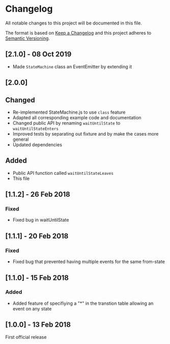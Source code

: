 # Changelog
All notable changes to this project will be documented in this file.

The format is based on [Keep a Changelog](http://keepachangelog.com/en/1.0.0/)
and this project adheres to [Semantic Versioning](http://semver.org/spec/v2.0.0.html).

## [2.1.0] - 08 Oct 2019

- Made `StateMachine` class an EventEmitter by extending it

## [2.0.0]

## Changed

- Re-implemented StateMachine.js to use `class` feature
- Adapted all corresponding example code and documentation
- Changed public API by renaming `waitUntilState` to `waitUntilStateEnters`
- Improved tests by separating out fixture and by make the cases more general
- Updated dependencies

## Added

- Public API function called `waitUntilStateLeaves`
- This file

## [1.1.2] - 26 Feb 2018

### Fixed

- Fixed bug in waitUntilState

## [1.1.1] - 20 Feb 2018

### Fixed

- Fixed bug that prevented having multiple events for the same from-state

## [1.1.0] - 15 Feb 2018

### Added

- Added feature of specifiying a "*" in the transtion table allowing an event on
  any state

## [1.0.0] - 13 Feb 2018

First official release
